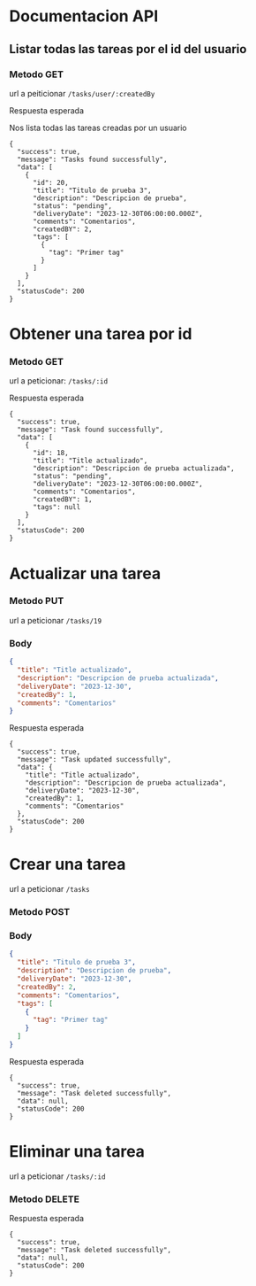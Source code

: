 # Documentacion API

## Listar todas las tareas por el id del usuario

### Metodo GET

url a peiticionar `/tasks/user/:createdBy`

Respuesta esperada

Nos lista todas las tareas creadas por un usuario

```
{
  "success": true,
  "message": "Tasks found successfully",
  "data": [
    {
      "id": 20,
      "title": "Titulo de prueba 3",
      "description": "Descripcion de prueba",
      "status": "pending",
      "deliveryDate": "2023-12-30T06:00:00.000Z",
      "comments": "Comentarios",
      "createdBY": 2,
      "tags": [
        {
          "tag": "Primer tag"
        }
      ]
    }
  ],
  "statusCode": 200
}
```

# Obtener una tarea por id

### Metodo GET

url a peticionar: `/tasks/:id`

Respuesta esperada

```
{
  "success": true,
  "message": "Task found successfully",
  "data": [
    {
      "id": 18,
      "title": "Title actualizado",
      "description": "Descripcion de prueba actualizada",
      "status": "pending",
      "deliveryDate": "2023-12-30T06:00:00.000Z",
      "comments": "Comentarios",
      "createdBY": 1,
      "tags": null
    }
  ],
  "statusCode": 200
}
```

# Actualizar una tarea

### Metodo PUT

url a peticionar `/tasks/19`

### Body

```json
{
  "title": "Title actualizado",
  "description": "Descripcion de prueba actualizada",
  "deliveryDate": "2023-12-30",
  "createdBy": 1,
  "comments": "Comentarios"
}
```

Respuesta esperada

```
{
  "success": true,
  "message": "Task updated successfully",
  "data": {
    "title": "Title actualizado",
    "description": "Descripcion de prueba actualizada",
    "deliveryDate": "2023-12-30",
    "createdBy": 1,
    "comments": "Comentarios"
  },
  "statusCode": 200
}
```

# Crear una tarea

url a peticionar `/tasks`

### Metodo POST

### Body

```json
{
  "title": "Titulo de prueba 3",
  "description": "Descripcion de prueba",
  "deliveryDate": "2023-12-30",
  "createdBy": 2,
  "comments": "Comentarios",
  "tags": [
    {
      "tag": "Primer tag"
    }
  ]
}
```

Respuesta esperada

```
{
  "success": true,
  "message": "Task deleted successfully",
  "data": null,
  "statusCode": 200
}
```

# Eliminar una tarea

url a peticionar `/tasks/:id`

### Metodo DELETE

Respuesta esperada

```
{
  "success": true,
  "message": "Task deleted successfully",
  "data": null,
  "statusCode": 200
}
```
